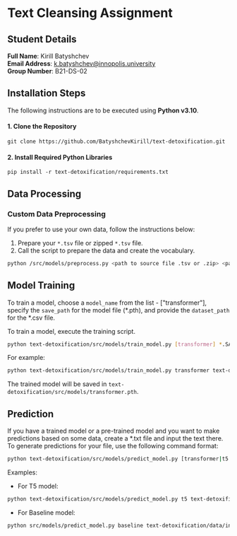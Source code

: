 # Text Cleansing Assignment

## Student Details

**Full Name**: Kirill Batyshchev  
**Email Address**: k.batyshchev@innopolis.university  
**Group Number**: B21-DS-02

## Installation Steps

The following instructions are to be executed using **Python v3.10**.

#### 1. Clone the Repository

```console
git clone https://github.com/BatyshchevKirill/text-detoxification.git
```

#### 2. Install Required Python Libraries

```console
pip install -r text-detoxification/requirements.txt
```

## Data Processing
### Custom Data Preprocessing

If you prefer to use your own data, follow the instructions below:

1. Prepare your `*.tsv` file or zipped `*.tsv` file.
2. Call the script to prepare the data and create the vocabulary.

```bash
python /src/models/preprocess.py <path to source file .tsv or .zip> <path to result file .csv> [-u <unzipped .tsv file path>]
```

## Model Training

To train a model, choose a `model_name` from the list - ["transformer"], specify the `save_path` for the model file (*.pth), and provide the `dataset_path` for the *.csv file. 

To train a model, execute the training script.

```bash
python text-detoxification/src/models/train_model.py [transformer] *.SAVE_PATH *.DATASET --vocab-path VOCAB_FILE.pth --batch_size BATCH_SIZE --random-state RANDOM_STATE --epochs EPOCH_NUM
```

For example:

```bash
python text-detoxification/src/models/train_model.py transformer text-detoxification/src/models/transformer.pth text-detoxification/data/interim/preprocessed_data.csv --vocab-path text-detoxification/data/interim/vocab.pth --epochs 10
```

The trained model will be saved in `text-detoxification/src/models/transformer.pth`.

## Prediction

If you have a trained model or a pre-trained model and you want to make predictions based on some data, create a *.txt file and input the text there. To generate predictions for your file, use the following command format:

```bash
python text-detoxification/src/models/predict_model.py [transformer|t5|baseline] SOURCE_FILE RESULT_FILE_PATH --vocab-path VOCAB_FILE_NAME.pth --TOXIC_WORDS_FILE_NAME.txt --checkpoint CHECKPOINT_FILE_NAME.pth
```

Examples:

* For T5 model:

```bash
python text-detoxification/src/models/predict_model.py t5 text-detoxification/data/interim/t5 data/interim/t5_res
```

* For Baseline model:

```bash
python src/models/predict_model.py baseline text-detoxification/data/interim/baseline text-detoxification/data/interim/baseline_res --toxic_words_path text-detoxification/data/interim/toxic_words.txt
```